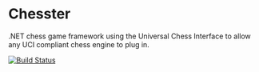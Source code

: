 Chesster
========

.NET chess game framework using the Universal Chess Interface to allow any UCI compliant chess engine to plug in.

[![Build Status](https://travis-ci.org/quattro004/Chesster.svg?branch=master)](https://travis-ci.org/quattro004/Chesster)
